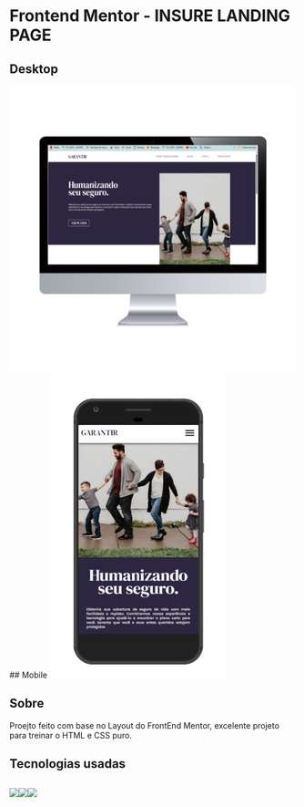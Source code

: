 # Frontend Mentor - INSURE LANDING PAGE
 
## Desktop
<img src="/assets/img/desktoop.png" alt="">
## Mobile
<img src="/assets/img/mobile.png" alt="">
<h2>Sobre</h2>

<p>Proejto feito com base no Layout do FrontEnd Mentor, excelente projeto para treinar o HTML e CSS puro.</p>

<h2>Tecnologias usadas</h2>

##

<img src="https://img.shields.io/badge/HTML-239120?style=for-the-badge&logo=html5&logoColor=white"><img src="https://img.shields.io/badge/CSS3-1572B6?style=for-the-badge&logo=css3&logoColor=white"><img src="https://img.shields.io/badge/GIT-E44C30?style=for-the-badge&logo=git&logoColor=white">
